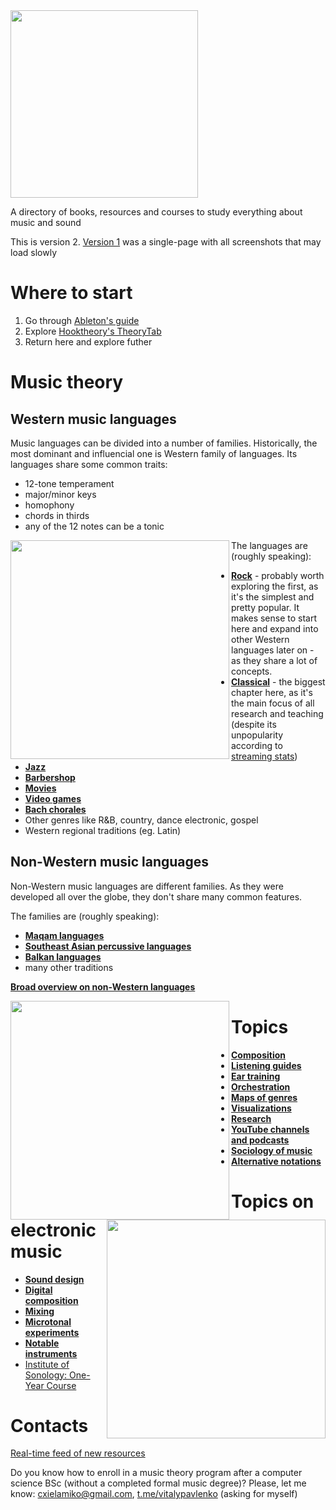
<img src="https://user-images.githubusercontent.com/1491908/220568166-377d3637-b5f6-45a9-906c-a8e4a21c3778.jpg" width="300">

A directory of books, resources and courses to study everything about music and sound

This is version 2. [Version 1](https://github.com/vpavlenko/study-music/tree/ba716e653befb6db995346732a351471d2081efc) was a single-page with all screenshots that may load slowly

Where to start
===

1. Go through [Ableton's guide](https://learningmusic.ableton.com/)
2. Explore [Hooktheory's TheoryTab](https://www.hooktheory.com/theorytab)
3. Return here and explore futher

Music theory
===

Western music languages
---

Music languages can be divided into a number of families. Historically, the most dominant and influencial one is Western family of languages. Its languages share some common traits:
- 12-tone temperament
- major/minor keys
- homophony
- chords in thirds
- any of the 12 notes can be a tonic

<img src="https://user-images.githubusercontent.com/1491908/220957973-a76da180-0bf9-4ad4-b03d-8f6ff2d3a2a7.png" align="left" width="350">

The languages are (roughly speaking):
- [**Rock**](parts/rock_harmony.md) - probably worth exploring the first, as it's the simplest and pretty popular. It makes sense to start here and expand into other Western languages later on - as they share a lot of concepts.
- [**Classical**](parts/classical.md) - the biggest chapter here, as it's the main focus of all research and teaching (despite its unpopularity according to [streaming stats](https://headphonesaddict.com/music-genre-statistics/))
- [**Jazz**](parts/jazz.md)
- [**Barbershop**](parts/barbershop.md)
- [**Movies**](parts/movies.md)
- [**Video games**](parts/vgm.md)
- [**Bach chorales**](parts/bach_chorales.md)
- Other genres like R&B, country, dance electronic, gospel
- Western regional traditions (eg. Latin)

Non-Western music languages
---

Non-Western music languages are different families. As they were developed all over the globe, they don't share many common features.

The families are (roughly speaking):
- [**Maqam languages**](parts/maqam_languages.md)
- [**Southeast Asian percussive languages**](parts/se_asian_percussive.md)
- [**Balkan languages**](parts/balkan.md)
- many other traditions

[**Broad overview on non-Western languages**](parts/non_western_languages.md)


<img src="https://user-images.githubusercontent.com/1491908/220949769-3a8467df-3e6c-4664-a973-21c81cfe8fa0.png" align="left" width="350">

Topics
===



- [**Composition**](parts/composition.md)
- [**Listening guides**](parts/listening_guides.md)
- [**Ear training**](parts/ear_training.md)
- [**Orchestration**](parts/orchestration.md)
- [**Maps of genres**](parts/maps_of_genres.md)
- [**Visualizations**](parts/visualizations.md)
- [**Research**](parts/research.md)
- [**YouTube channels and podcasts**](parts/youtube_and_podcasts.md)
- [**Sociology of music**](parts/sociology.md)
- [**Alternative notations**](parts/alternative_notations.md)

<img src="https://user-images.githubusercontent.com/1491908/220955095-75f3a0d3-e090-43e7-a9ae-98c5f8eb1999.png" align="right" width="350">

Topics on electronic music
===



- [**Sound design**](parts/sound_design.md)
- [**Digital composition**](parts/digital_composition.md)
- [**Mixing**](parts/mixing.md)
- [**Microtonal experiments**](parts/microtonal.md)
- [**Notable instruments**](parts/instruments.md)
- [Institute of Sonology: One-Year Course](http://sonology.org/one-year-course-admission/)

Contacts
===

[Real-time feed of new resources](https://t.me/keetezh)

Do you know how to enroll in a music theory program after a computer science BSc (without a completed formal music degree)? Please, let me know: cxielamiko@gmail.com, [t.me/vitalypavlenko](https://t.me/vitalypavlenko) (asking for myself)

